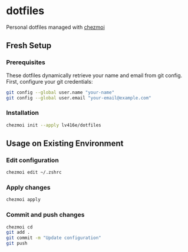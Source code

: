 # dotfiles

Personal dotfiles managed with [chezmoi](https://www.chezmoi.io/)

## Fresh Setup

### Prerequisites

These dotfiles dynamically retrieve your name and email from git config.
First, configure your git credentials:

```sh
git config --global user.name "your-name"
git config --global user.email "your-email@example.com"
```

### Installation

```sh
chezmoi init --apply lv416e/dotfiles
```

## Usage on Existing Environment

### Edit configuration

```sh
chezmoi edit ~/.zshrc
```

### Apply changes

```sh
chezmoi apply
```

### Commit and push changes

```sh
chezmoi cd
git add .
git commit -m "Update configuration"
git push
```
